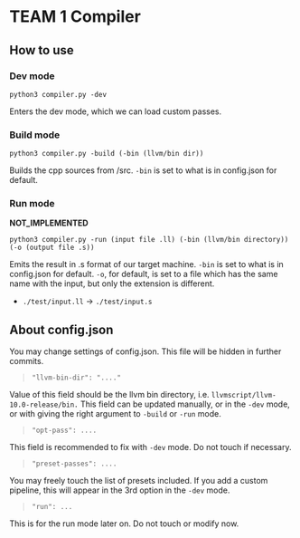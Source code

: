 # TEAM 1 Compiler

## How to use

### Dev mode

`python3 compiler.py -dev`

Enters the dev mode, which we can load custom passes.

### Build mode

`python3 compiler.py -build (-bin (llvm/bin dir))`

Builds the cpp sources from /src.
`-bin` is set to what is in config.json for default.

### Run mode

<b> NOT_IMPLEMENTED </b>

`python3 compiler.py -run (input file .ll) (-bin (llvm/bin directory)) (-o (output file .s))`

Emits the result in .s format of our target machine.
`-bin` is set to what is in config.json for default.
`-o`, for default, is set to a file which has the same name with the input, but only the extension is different.
- `./test/input.ll` → `./test/input.s`


## About config.json

You may change settings of config.json. This file will be hidden in further commits.

> `"llvm-bin-dir": "...."`

Value of this field should be the llvm bin directory, i.e. `llvmscript/llvm-10.0-release/bin.`
This field can be updated manually, or in the `-dev` mode, or with giving the right argument to `-build` or `-run` mode.

> `"opt-pass": ....`

This field is recommended to fix with `-dev` mode. Do not touch if necessary.

> `"preset-passes": ....`

You may freely touch the list of presets included.
If you add a custom pipeline, this will appear in the 3rd option in the `-dev` mode.

> `"run": ...`

This is for the run mode later on. Do not touch or modify now.
